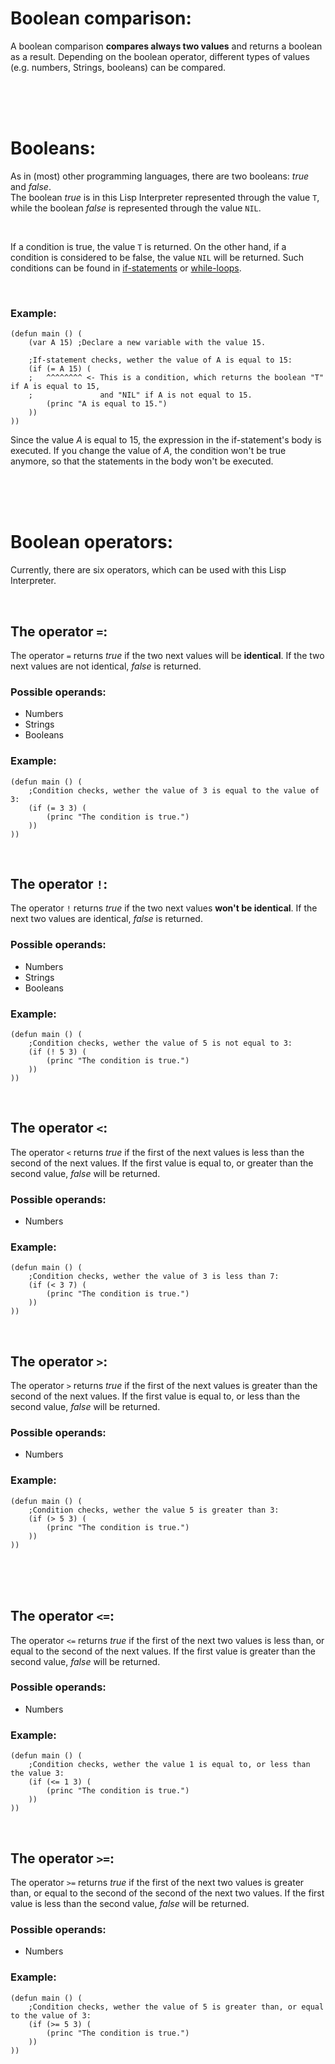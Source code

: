 # Boolean comparison:
A boolean comparison **compares always two values** and returns a boolean as a result. Depending on the boolean operator, different types of values (e.g. numbers, Strings, booleans) can be compared.

<br/>
<br/>
<br/>

# Booleans:
As in (most) other programming languages, there are two booleans: _true_ and _false_.
<br/>
The boolean _true_ is in this Lisp Interpreter represented through the value `T`, while the boolean _false_ is represented through the value `NIL`.

<br/>

If a condition is true, the value `T` is returned. On the other hand, if a condition is considered to be false, the value `NIL` will be returned. Such conditions can be found in [if-statements](https://github.com/ChosenChris/LispInterpreter/blob/main/Documentation/Keywords.md#if) or [while-loops](https://github.com/ChosenChris/LispInterpreter/blob/main/Documentation/Keywords.md#while).

<br/>

### Example:
```Lisp
(defun main () (
    (var A 15) ;Declare a new variable with the value 15.

    ;If-statement checks, wether the value of A is equal to 15:
    (if (= A 15) (
    ;   ^^^^^^^^ <- This is a condition, which returns the boolean "T" if A is equal to 15,
    ;               and "NIL" if A is not equal to 15.
        (princ "A is equal to 15.")
    ))
))
```
Since the value _A_ is equal to 15, the expression in the if-statement's body is executed. If you change the value of _A_, the condition won't be true anymore, so that the statements in the body won't be executed.

<br/>
<br/>
<br/>

# Boolean operators:
Currently, there are six operators, which can be used with this Lisp Interpreter.

<br/>

## The operator `=`:
The operator `=` returns _true_ if the two next values will be **identical**. If the two next values are not identical, _false_ is returned.

### Possible operands:
- Numbers
- Strings
- Booleans

### Example:
```Lisp
(defun main () (
    ;Condition checks, wether the value of 3 is equal to the value of 3:
    (if (= 3 3) (
        (princ "The condition is true.")
    ))
))
```

<br/>

## The operator `!`:
The operator `!` returns _true_ if the two next values **won't be identical**. If the next two values are identical, _false_ is returned.

### Possible operands:
- Numbers
- Strings
- Booleans

### Example:
```Lisp
(defun main () (
    ;Condition checks, wether the value of 5 is not equal to 3:
    (if (! 5 3) (
        (princ "The condition is true.")
    ))
))
```

<br/>

## The operator `<`:
The operator `<` returns _true_ if the first of the next values is less than the second of the next values. If the first value is equal to, or greater than the second value, _false_ will be returned.

### Possible operands:
- Numbers

### Example:
```Lisp
(defun main () (
    ;Condition checks, wether the value of 3 is less than 7:
    (if (< 3 7) (
        (princ "The condition is true.")
    ))
))
```

<br/>

## The operator `>`:
The operator `>` returns _true_ if the first of the next values is greater than the second of the next values. If the first value is equal to, or less than the second value, _false_ will be returned.

### Possible operands:
- Numbers

### Example:
```Lisp
(defun main () (
    ;Condition checks, wether the value 5 is greater than 3:
    (if (> 5 3) (
        (princ "The condition is true.")
    ))
))
```

<br/>
<br/>
<br/>

## The operator `<=`:
The operator `<=` returns _true_ if the first of the next two values is less than, or equal to the second of the next values. If the first value is greater than the second value, _false_ will be returned.

### Possible operands:
- Numbers


### Example:
```Lisp
(defun main () (
    ;Condition checks, wether the value 1 is equal to, or less than the value 3:
    (if (<= 1 3) (
        (princ "The condition is true.")
    ))
))
```

<br/>

## The operator `>=`:
The operator `>=` returns _true_ if the first of the next two values is greater than, or equal to the second of the second of the next two values. If the first value is less than the second value, _false_ will be returned.

### Possible operands:
- Numbers

### Example:
```Lisp
(defun main () (
    ;Condition checks, wether the value of 5 is greater than, or equal to the value of 3:
    (if (>= 5 3) (
        (princ "The condition is true.")
    ))
))
```

<br/>
